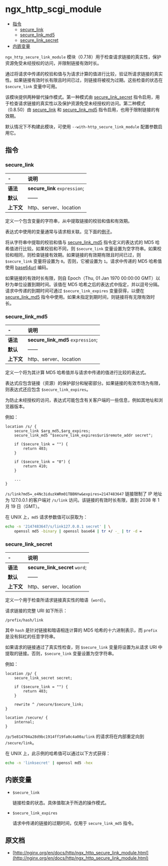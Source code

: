 # ngx_http_scgi_module

- [指令](#directives)
    - [secure_link](#secure_link)
    - [secure_link_md5](#secure_link_md5)
    - [secure_link_secret](#secure_link_secret)
- [内嵌变量](#embedded_variables)

`ngx_http_secure_link_module` 模块（0.7.18）用于检查请求链接的真实性，保护资源免受未经授权的访问，并限制链接有效时长。

通过将请求中传递的校验和值与为请求计算的值进行比较，验证所请求链接的真实性。如果链接有效时长有限且时间已过，则链接将被视为过期。这些检查的状态在 `$secure_link` 变量中可用。

该模块提供两种替代操作模式。第一种模式由 [secure_link_secret](#secure_link_secret) 指令启用，用于检查请求链接的真实性以及保护资源免受未经授权的访问。第二种模式（0.8.50）由 [secure_link](#secure_link) 和 [secure_link_md5](#secure_link_md5) 指令启用，也用于限制链接的有效期。

默认情况下不构建此模块，可使用 `--with-http_secure_link_module` 配置参数启用它。

<a id="directives"></a>

## 指令

### secure_link

|\-|说明|
|:------|:------|
|**语法**|**secure_link** `expression`;|
|**默认**|——|
|**上下文**|http、server、location|

定义一个包含变量的字符串，从中提取链接的校验和值和有效期。

表达式中使用的变量通常与请求相关联。见下面的[例子](#secure_link_md5)。

将从字符串中提取的校验和值与 [secure_link_md5](#secure_link_md5) 指令定义的表达式的 MD5 哈希值进行比较。如果校验和不同，则 `$secure_link` 变量设置为空字符串。如果校验和相同，则检查链接有效期。如果链接的有效期有限且时间已过，则 `$secure_link` 变量将设置为 `0`。否则，它被设置为 `1`。请求中传递的 MD5 哈希值使用 [base64url](https://tools.ietf.org/html/rfc4648#section-5) 编码。

如果链接的有效时长有限，则自 Epoch（Thu, 01 Jan 1970 00:00:00 GMT）以秒为单位设置到期时间。该值在 MD5 哈希之后的表达式中指定，并以逗号分隔。请求中传递的到期时间可通过 `$secure_link_expires` 变量获得，以便在 [secure_link_md5](#secure_link_md5) 指令中使用。如果未指定到期时间，则链接将有无限有效时长。

### secure_link_md5

|\-|说明|
|:------|:------|
|**语法**|**secure_link_md5** `expression`;|
|**默认**|——|
|**上下文**|http、server、location|

定义一个将为其计算 MD5 哈希值并与请求中传递的值进行比较的表达式。

表达式应包含链接（资源）的保护部分和秘密部分。如果链接的有效市场为有限，则表达式还应包含 `$secure_link_expires`。

为防止未经授权的访问，表达式可能包含有关客户端的一些信息，例如其地址和浏览器版本。

例如：

```nginx
location /s/ {
    secure_link $arg_md5,$arg_expires;
    secure_link_md5 "$secure_link_expires$uri$remote_addr secret";

    if ($secure_link = "") {
        return 403;
    }

    if ($secure_link = "0") {
        return 410;
    }

    ...
}
```

`/s/link?md5=_e4Nc3iduzkWRm01TBBNYw&expires=2147483647` 链接限制了 IP 地址为 127.0.0.1 的客户端对 `/s/link` 访问。该链接的有效时长有限，直到 2038 年 1 月 19 日（GMT）。

在 UNIX 上，`md5` 请求参数值可以获取为：

```bash
echo -n '2147483647/s/link127.0.0.1 secret' | \
    openssl md5 -binary | openssl base64 | tr +/ -_ | tr -d =
```

### secure_link_secret

|\-|说明|
|:------|:------|
|**语法**|**secure_link_secret** `word`;|
|**默认**|——|
|**上下文**|http、server、location|

定义一个用于检查所请求链接真实性的暗语（`word`）。

请求链接的完整 URI 如下所示：

```
/prefix/hash/link
```

其中 `hash` 是针对链接和暗语相连计算的 MD5 哈希的十六进制表示，而 `prefix` 是没有斜杠的任意字符串。

如果请求的链接通过了真实性检查，则 `$secure_link` 变量将设置为从请求 URI 中提取的链接。否则，`$secure_link` 变量设置为空字符串。

例如：

```nginx
location /p/ {
    secure_link_secret secret;

    if ($secure_link = "") {
        return 403;
    }

    rewrite ^ /secure/$secure_link;
}

location /secure/ {
    internal;
}
```

`/p/5e814704a28d9bc1914ff19fa0c4a00a/link` 的请求将在内部重定向到 `/secure/link`。

在 UNIX 上，此示例的哈希值可以通过以下方式获得：

```bash
echo -n 'linksecret' | openssl md5 -hex
```

<a id="embedded_variables"></a>

## 内嵌变量

- `$secure_link`

    链接检查的状态。具体值取决于所选的操作模式。

- `$secure_link_expires`

    请求中传递的链接的过期时间，仅用于 `secure_link_md5` 指令。

## 原文档

- [http://nginx.org/en/docs/http/ngx_http_secure_link_module.html](http://nginx.org/en/docs/http/ngx_http_secure_link_module.html)
